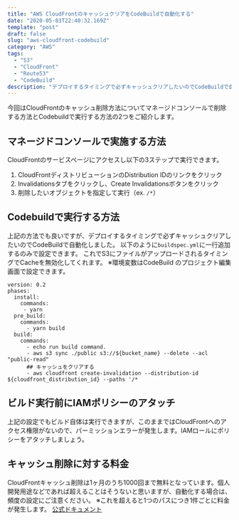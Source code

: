 ```yaml
---
title: "AWS CloudFrontのキャッシュクリアをCodeBuildで自動化する"
date: "2020-05-03T22:40:32.169Z"
template: "post"
draft: false
slug: "aws-cloudfront-codebuild"
category: "AWS"
tags:
  - "S3"
  - "CloudFront"
  - "Route53"
  - "CodeBuild"
description: "デプロイするタイミングで必ずキャッシュクリアしたいのでCodeBuildで自動化しました。以下のようにbuildspec.ymlに一行追加するのみで設定できます。これでS3にファイルがアップロードされるタイミングでCacheを無効化してくれます。"
---
```


今回はCloudFrontのキャッシュ削除方法についてマネージドコンソールで削除する方法とCodebuildで実行する方法の2つをご紹介します。

## マネージドコンソールで実施する方法
CloudFrontのサービスページにアクセスし以下の3ステップで実行できます。
1. CloudFrontディストリビューションのDistribution IDのリンクをクリック
1. Invalidationsタブをクリックし、Create Invalidationsボタンをクリック
1. 削除したいオブジェクトを指定して実行（ex. `/*`）

## Codebuildで実行する方法
上記の方法でも良いですが、デプロイするタイミングで必ずキャッシュクリアしたいのでCodeBuildで自動化しました。
以下のように`buildspec.yml`に一行追加するのみで設定できます。
これでS3にファイルがアップロードされるタイミングでCacheを無効化してくれます。
※環境変数はCodeBuild のプロジェクト編集画面で設定できます。
```
version: 0.2
phases:
  install:
    commands:
     - yarn
  pre_build:
    commands:
      - yarn build
  build:
    commands:
      - echo run build command.
      - aws s3 sync ./public s3://${bucket_name} --delete --acl "public-read"
      ## キャッシュをクリアする
      - aws cloudfront create-invalidation --distribution-id ${cloudfront_distribution_id} --paths '/*
```

## ビルド実行前にIAMポリシーのアタッチ
上記の設定でもビルド自体は実行できますが、このままではCloudFrontへのアクセス権限がないので、パーミッションエラーが発生します。IAMロールにポリシーをアタッチしましょう。

## キャッシュ削除に対する料金
CloudFrontキャッシュ削除は1ヶ月のうち1000回まで無料となっています。個人開発用途などであれば超えることはそうないと思いますが、自動化する場合は、頻度の設定にご注意ください。
※これを超えると1つのパスにつき1件ごとに料金が発生します。
[公式ドキュメント](https://docs.aws.amazon.com/ja_jp/AmazonCloudFront/latest/DeveloperGuide/Invalidation.html#PayingForInvalidation)